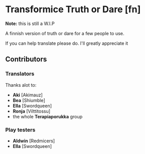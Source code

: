 Transformice Truth or Dare [fn]
===============================
**Note:** this is still a W.I.P

A finnish version of truth or dare for a few people to use.

If you can help translate please do. I'll greatly appreciate it

## Contributors

### Translators
Thanks alot to:

- __Aki__ [Akimauz]
- __Bea__ [Shiumble]
- __Ella__ [Swordqueen]
- __Ronja__ [Vilttitossu]
- the whole __Terapiaporukka__ group

### Play testers

- __Aldwin__ [Redmicers]
- __Ella__ [Swordqueen]
